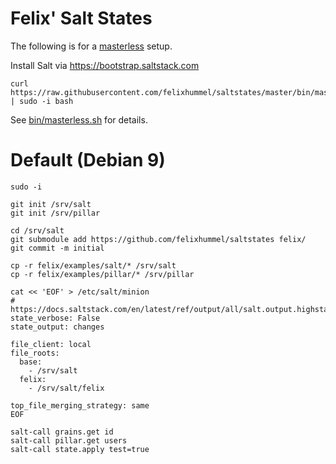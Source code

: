 # Felix' Salt States

The following is for a [masterless][] setup.

[masterless]: https://docs.saltstack.com/en/latest/topics/tutorials/quickstart.html

Install Salt via https://bootstrap.saltstack.com
```
curl https://raw.githubusercontent.com/felixhummel/saltstates/master/bin/masterless.sh | sudo -i bash
```
See [bin/masterless.sh](bin/masterless.sh) for details.


# Default (Debian 9)
```
sudo -i

git init /srv/salt
git init /srv/pillar

cd /srv/salt
git submodule add https://github.com/felixhummel/saltstates felix/
git commit -m initial

cp -r felix/examples/salt/* /srv/salt
cp -r felix/examples/pillar/* /srv/pillar

cat << 'EOF' > /etc/salt/minion
# https://docs.saltstack.com/en/latest/ref/output/all/salt.output.highstate.html
state_verbose: False
state_output: changes

file_client: local
file_roots:
  base:
    - /srv/salt
  felix:
    - /srv/salt/felix

top_file_merging_strategy: same
EOF

salt-call grains.get id
salt-call pillar.get users
salt-call state.apply test=true
```

